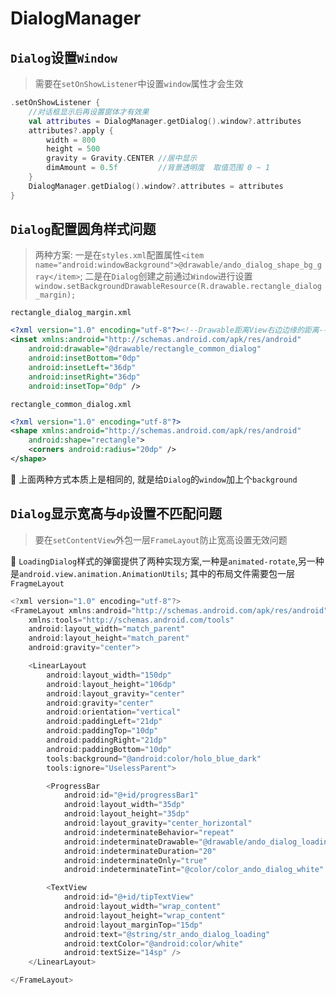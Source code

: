 # DialogManager


## `Dialog`设置`Window`
> 需要在`setOnShowListener`中设置`window`属性才会生效

```kotlin
.setOnShowListener {
    //对话框显示后再设置窗体才有效果
    val attributes = DialogManager.getDialog().window?.attributes
    attributes?.apply {
        width = 800
        height = 500
        gravity = Gravity.CENTER //居中显示
        dimAmount = 0.5f         //背景透明度  取值范围 0 ~ 1
    }
    DialogManager.getDialog().window?.attributes = attributes
}
```

## `Dialog`配置圆角样式问题
> 两种方案: 一是在`styles.xml`配置属性`<item name="android:windowBackground">@drawable/ando_dialog_shape_bg_gray</item>`;
二是在`Dialog`创建之前通过`Window`进行设置`window.setBackgroundDrawableResource(R.drawable.rectangle_dialog_margin);`

`rectangle_dialog_margin.xml`
```xml
<?xml version="1.0" encoding="utf-8"?><!--Drawable距离View右边边缘的距离-->
<inset xmlns:android="http://schemas.android.com/apk/res/android"
    android:drawable="@drawable/rectangle_common_dialog"
    android:insetBottom="0dp"
    android:insetLeft="36dp"
    android:insetRight="36dp"
    android:insetTop="0dp" />
```
`rectangle_common_dialog.xml`
```xml
<?xml version="1.0" encoding="utf-8"?>
<shape xmlns:android="http://schemas.android.com/apk/res/android"
    android:shape="rectangle">
    <corners android:radius="20dp" />
</shape>
```
🍎 上面两种方式本质上是相同的, 就是给`Dialog`的`window`加上个`background`

## `Dialog`显示宽高与`dp`设置不匹配问题
> 要在`setContentView`外包一层`FrameLayout`防止宽高设置无效问题

🍎 `LoadingDialog`样式的弹窗提供了两种实现方案,一种是`animated-rotate`,另一种是`android.view.animation.AnimationUtils`;
其中的布局文件需要包一层`FragmeLayout`

```kotlin
<?xml version="1.0" encoding="utf-8"?>
<FrameLayout xmlns:android="http://schemas.android.com/apk/res/android"
    xmlns:tools="http://schemas.android.com/tools"
    android:layout_width="match_parent"
    android:layout_height="match_parent"
    android:gravity="center">

    <LinearLayout
        android:layout_width="150dp"
        android:layout_height="106dp"
        android:layout_gravity="center"
        android:gravity="center"
        android:orientation="vertical"
        android:paddingLeft="21dp"
        android:paddingTop="10dp"
        android:paddingRight="21dp"
        android:paddingBottom="10dp"
        tools:background="@android:color/holo_blue_dark"
        tools:ignore="UselessParent">

        <ProgressBar
            android:id="@+id/progressBar1"
            android:layout_width="35dp"
            android:layout_height="35dp"
            android:layout_gravity="center_horizontal"
            android:indeterminateBehavior="repeat"
            android:indeterminateDrawable="@drawable/ando_dialog_loading"
            android:indeterminateDuration="20"
            android:indeterminateOnly="true"
            android:indeterminateTint="@color/color_ando_dialog_white" />

        <TextView
            android:id="@+id/tipTextView"
            android:layout_width="wrap_content"
            android:layout_height="wrap_content"
            android:layout_marginTop="15dp"
            android:text="@string/str_ando_dialog_loading"
            android:textColor="@android:color/white"
            android:textSize="14sp" />
    </LinearLayout>

</FrameLayout>
```
